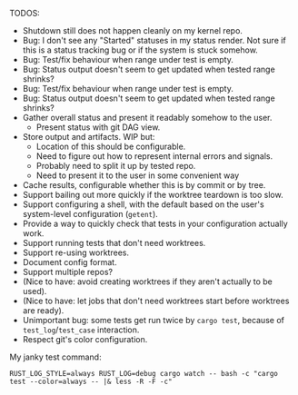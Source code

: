 TODOS:

 - Shutdown still does not happen cleanly on my kernel repo.
 - Bug: I don't see any "Started" statuses in my status render. Not sure if this
   is a status tracking bug or if the system is stuck somehow.
 - Bug: Test/fix behaviour when range under test is empty.
 - Bug: Status output doesn't seem to get updated when tested range shrinks?
 - Bug: Test/fix behaviour when range under test is empty.
 - Bug: Status output doesn't seem to get updated when tested range shrinks?
 - Gather overall status and present it readably somehow to the user.
   - Present status with git DAG view.
 - Store output and artifacts. WIP but:
   - Location of this should be configurable.
   - Need to figure out how to represent internal errors and signals.
   - Probably need to split it up by tested repo.
   - Need to present it to the user in some convenient way
 - Cache results, configurable whether this is by commit or by tree.
 - Support bailing out more quickly if the worktree teardown is too slow.
 - Support configuring a shell, with the default based on the user's
   system-level configuration (`getent`).
 - Provide a way to quickly check that tests in your configuration actually work.
 - Support running tests that don't need worktrees.
 - Support re-using worktrees.
 - Document config format.
 - Support multiple repos?
 - (Nice to have: avoid creating worktrees if they aren't actually to be used).
 - (Nice to have: let jobs that don't need worktrees start before worktrees are ready).
 - Unimportant bug: some tests get run twice by `cargo test`, because of
   `test_log`/`test_case` interaction.
 - Respect git's color configuration.

My janky test command:

```
RUST_LOG_STYLE=always RUST_LOG=debug cargo watch -- bash -c "cargo test --color=always -- |& less -R -F -c"
```
